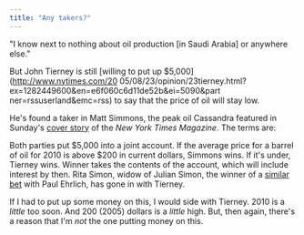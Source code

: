 ```yaml
---
title: "Any takers?"
---
```

"I know next to nothing about oil production [in Saudi Arabia] or anywhere
else."

  
But John Tierney is still [willing to put up $5,000](http://www.nytimes.com/20
05/08/23/opinion/23tierney.html?ex=1282449600&en=e6f060c6d11de52b&ei=5090&part
ner=rssuserland&emc=rss) to say that the price of oil will stay low.

  
He's found a taker in Matt Simmons, the peak oil Cassandra featured in
Sunday's [cover story](http://gristmill.grist.org/story/2005/8/21/15712/3484)
of the _New York Times Magazine_. The terms are:

  
Both parties put $5,000 into a joint account. If the average price for a
barrel of oil for 2010 is above $200 in current dollars, Simmons wins. If it's
under, Tierney wins. Winner takes the contents of the account, which will
include interest by then. Rita Simon, widow of Julian Simon, the winner of a
[similar bet](http://www.overpopulation.com/faq/People/julian_simon.html) with
Paul Ehrlich, has gone in with Tierney.

  
If I had to put up some money on this, I would side with Tierney. 2010 is a
_little_ too soon. And 200 (2005) dollars is a _little_ high. But, then again,
there's a reason that I'm _not_ the one putting money on this.


